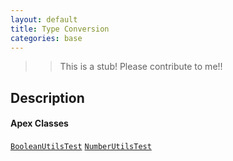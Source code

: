 ```yaml
---
layout: default
title: Type Conversion
categories: base
---
```


>>This is a stub!  Please contribute to me!!

Description
----------------

#### Apex Classes

[`BooleanUtilsTest`](/api/BooleanUtilsTest)
[`NumberUtilsTest`](/api/NumberUtilsTest)
